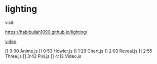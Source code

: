 # lighting
visit:

https://habibullah1090.github.io/lighting/




[video](https://www.youtube.com/watch?v=qugY8axtvWY)

[] 0:00 Anime.js
[] 0:53 Howler.js
[] 1:29 Chart.js
[] 2:03 Reveal.js
[] 2:55 Three.js
[] 3:42 Pixi.js
[] 4:13 Video.js
